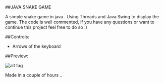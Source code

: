 ##JAVA SNAKE GAME


A simple snake game in java .
Using Threads and Java Swing to display the game.
The code is well commented, if you have any questions or want to continue this project feel free to do so :)

##Controls:

* Arrows of the keyboard

##Preview:




![alt tag](http://i62.tinypic.com/behbw3.png)


Made in a couple of hours ..
